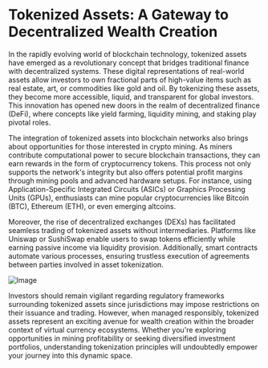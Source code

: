 # Tokenized Assets: A Gateway to Decentralized Wealth Creation

In the rapidly evolving world of blockchain technology, tokenized assets have emerged as a revolutionary concept that bridges traditional finance with decentralized systems. These digital representations of real-world assets allow investors to own fractional parts of high-value items such as real estate, art, or commodities like gold and oil. By tokenizing these assets, they become more accessible, liquid, and transparent for global investors. This innovation has opened new doors in the realm of decentralized finance (DeFi), where concepts like yield farming, liquidity mining, and staking play pivotal roles.

The integration of tokenized assets into blockchain networks also brings about opportunities for those interested in crypto mining. As miners contribute computational power to secure blockchain transactions, they can earn rewards in the form of cryptocurrency tokens. This process not only supports the network's integrity but also offers potential profit margins through mining pools and advanced hardware setups. For instance, using Application-Specific Integrated Circuits (ASICs) or Graphics Processing Units (GPUs), enthusiasts can mine popular cryptocurrencies like Bitcoin (BTC), Ethereum (ETH), or even emerging altcoins.

Moreover, the rise of decentralized exchanges (DEXs) has facilitated seamless trading of tokenized assets without intermediaries. Platforms like Uniswap or SushiSwap enable users to swap tokens efficiently while earning passive income via liquidity provision. Additionally, smart contracts automate various processes, ensuring trustless execution of agreements between parties involved in asset tokenization. 

![Image](https://github.com/user-attachments/assets/b6e7b7a2-655e-4d44-8baa-20c566a3cb65)

Investors should remain vigilant regarding regulatory frameworks surrounding tokenized assets since jurisdictions may impose restrictions on their issuance and trading. However, when managed responsibly, tokenized assets represent an exciting avenue for wealth creation within the broader context of virtual currency ecosystems. Whether you're exploring opportunities in mining profitability or seeking diversified investment portfolios, understanding tokenization principles will undoubtedly empower your journey into this dynamic space.